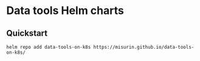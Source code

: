 # Data tools Helm charts


## Quickstart

```
helm repo add data-tools-on-k8s https://misurin.github.io/data-tools-on-k8s/
```